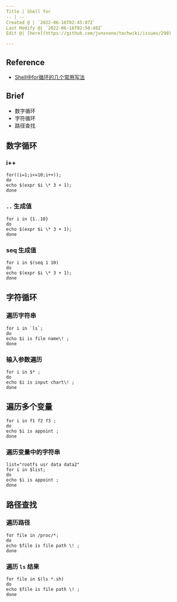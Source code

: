 ```yaml
---
Title | Shell for
-- | --
Created @ | `2022-06-16T02:45:07Z`
Last Modify @| `2022-06-16T02:50:48Z`
Edit @| [here](https://github.com/junxnone/techwiki/issues/290)

---
```

## Reference
- [Shell中for循环的几个常用写法](https://blog.csdn.net/babyfish13/article/details/52981110)

## Brief
- 数字循环
- 字符循环
- 路径查找


## 数字循环

### i++

```
for((i=1;i<=10;i++));
do 
echo $(expr $i \* 3 + 1);
done
```

### `..` 生成值

```
for i in {1..10}
do
echo $(expr $i \* 3 + 1);
done
```

### seq 生成值

```
for i in $(seq 1 10)
do 
echo $(expr $i \* 3 + 1);
done
```

## 字符循环

### 遍历字符串

```
for i in `ls`;
do 
echo $i is file name\! ;
done
```

### 输入参数遍历

```
for i in $* ;
do
echo $i is input chart\! ;
done
```

## 遍历多个变量

```
for i in f1 f2 f3 ;
do
echo $i is appoint ;
done
```

### 遍历变量中的字符串

```
list="rootfs usr data data2"
for i in $list;
do
echo $i is appoint ;
done
```

## 路径查找

### 遍历路径

```
for file in /proc/*;
do
echo $file is file path \! ;
done
```

### 遍历 `ls` 结果

```
for file in $(ls *.sh)
do
echo $file is file path \! ;
done
```
